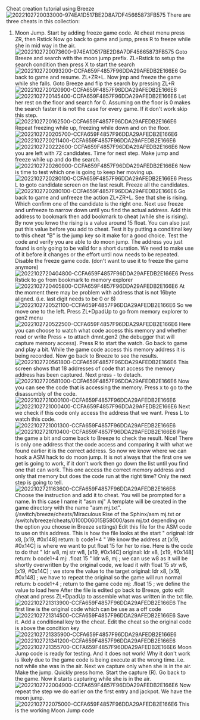 Cheat creation tutorial using Breeze
![2022102720033000-974EA1D517BE2D8A7DF45665873FB575](https://user-images.githubusercontent.com/68505331/198279475-d8be2281-f3de-44e6-bb8e-9ffcb6dd7f51.jpg)
There are three cheats in this collection:

1. Moon Jump.
Start by adding freeze game code. At cheat menu press ZR, then Rstick
Now go back to game and jump, press R to freeze while she in mid way in the air.
![2022102720073600-974EA1D517BE2D8A7DF45665873FB575](https://user-images.githubusercontent.com/68505331/198280233-291c65cd-1502-45fd-a760-c64d52ad8e0b.jpg)
Goto Breeze and search with the moon jump prefix. ZL+Rstick to setup the search condition then press X to start the search
![2022102720093200-CCFA659F4857F96DDA29AFEDB2E166E6](https://user-images.githubusercontent.com/68505331/198280582-956321c3-32de-4b9f-ab30-563015b69bf7.jpg)
Go back to game and resume. ZL+ZR+L. Now jmp and freeze the game while she falls. 
Goto Breeze and flip the search by pressing ZL+R
![2022102720120900-CCFA659F4857F96DDA29AFEDB2E166E6](https://user-images.githubusercontent.com/68505331/198281071-74c44dff-e1ed-4efe-bb3f-d6439bc26eb8.jpg)
![2022102720145400-CCFA659F4857F96DDA29AFEDB2E166E6](https://user-images.githubusercontent.com/68505331/198281659-2f589417-9187-4253-84d0-1bfb1d697749.jpg)
Let her rest on the floor and search for 0. Assuming on the floor is 0 makes the search faster it is not the case for every game. If it don't work skip this step.
![2022102720162500-CCFA659F4857F96DDA29AFEDB2E166E6](https://user-images.githubusercontent.com/68505331/198282442-6c8e54f3-47fa-471b-8395-036576ff77a3.jpg)
Repeat freezing while up, freezing while down and on the floor.
![2022102720205700-CCFA659F4857F96DDA29AFEDB2E166E6](https://user-images.githubusercontent.com/68505331/198282953-b2228a42-3a8b-4e2f-a188-f1653750de98.jpg)
![2022102720211400-CCFA659F4857F96DDA29AFEDB2E166E6](https://user-images.githubusercontent.com/68505331/198282977-d01fd320-cf73-4eab-a829-e7b3c1592656.jpg)
![2022102720222600-CCFA659F4857F96DDA29AFEDB2E166E6](https://user-images.githubusercontent.com/68505331/198283097-04884cf3-081b-44c3-b134-4e2a8ecb6cfb.jpg)
Now you are left with 72 candidates. Time for next step.
Make jump and freeze while up and do the search.
![2022102720260900-CCFA659F4857F96DDA29AFEDB2E166E6](https://user-images.githubusercontent.com/68505331/198283954-3a47bc07-1bcb-4c44-9c1e-ddeb59675754.jpg)
Now is time to test which one is going to keep her moving up.
![2022102720280100-CCFA659F4857F96DDA29AFEDB2E166E6](https://user-images.githubusercontent.com/68505331/198284195-e9984da4-74ee-4e3e-a487-eb9a8e49ad11.jpg)
Press L to goto candidate screen on the last result.
Freeze all the candidates.
![2022102720280100-CCFA659F4857F96DDA29AFEDB2E166E6](https://user-images.githubusercontent.com/68505331/198284337-9aa3bcab-9385-43a8-adc7-37b1b1eb39f1.jpg)
Go back to game and unfreeze the action ZL+ZR+L. See that she is rising. Which confirm one of the candidate is the right one.
Next use freeze and unfreeze to narrow down until you find the actual address.
Add this address to bookmark then add bookmark to cheat (while she is rising). By now you knwo the rising is a value around 15 float. You can also just put this value before you add to cheat.
Test it by putting a conditinal key to this cheat "B" is the jump key so it make for a good choice.
Test the code and verify you are able to do moon jump.
The address you just found is only going to be valid for a short duration. 
We need to make use of it before it changes or the effort until now needs to be repeated. 
Disable the freeze game code. (don't want to use it to freeze the game anymore)
![2022102720404800-CCFA659F4857F96DDA29AFEDB2E166E6](https://user-images.githubusercontent.com/68505331/198287006-76ad17d6-960e-40ca-a706-d176404188aa.jpg)
Press Rstick to go from bookmark to memory explorer
![2022102720405800-CCFA659F4857F96DDA29AFEDB2E166E6](https://user-images.githubusercontent.com/68505331/198287026-d9d3ddd9-8b5a-42ee-b9e3-5f2aadce6922.jpg)
At the moment there may be problem with address that is not 16byte aligned. (i.e. last digit needs to be 0 or 8)
![2022102720521100-CCFA659F4857F96DDA29AFEDB2E166E6](https://user-images.githubusercontent.com/68505331/198289685-32d173d3-fb02-4f34-95c4-7ec684b58732.jpg)
So we move one to the left.
Press ZL+DpadUp to go from memory explorer to gen2 menu
![2022102720522500-CCFA659F4857F96DDA29AFEDB2E166E6](https://user-images.githubusercontent.com/68505331/198290132-5445cd68-0216-4963-8e37-9511876bb287.jpg)
Here you can choose to watch what code access this memory and whether read or write
Press + to attach dmnt.gen2 (the debugger that will capture memory access). Press R to start the watch.
Go back to game and play a bit. While the game code access this memory address it is being recorded.
Now go back to Breeze to see the results.
![2022102720561800-CCFA659F4857F96DDA29AFEDB2E166E6](https://user-images.githubusercontent.com/68505331/198290479-9e63057c-658f-43c8-9d8c-043cc786c0c6.jpg)
This screen shows that 18 addresses of code that access the memory address has been captured. Next press - to detach.
![2022102720581000-CCFA659F4857F96DDA29AFEDB2E166E6](https://user-images.githubusercontent.com/68505331/198290892-3d175d31-39e1-43d7-85d9-d2fc1c56cb91.jpg)
Now you can see the code that is accessing the memory. Press x to go to the disassumbly of the code.
![2022102721000100-CCFA659F4857F96DDA29AFEDB2E166E6](https://user-images.githubusercontent.com/68505331/198291710-840b3329-a848-42d3-9ab8-42ece0133a82.jpg)
![2022102721000400-CCFA659F4857F96DDA29AFEDB2E166E6](https://user-images.githubusercontent.com/68505331/198291744-1ea90ee4-8b91-43cd-9043-435b7fd66f08.jpg)
Next we check if this code only access the address that we want. Press L to watch this code.
![2022102721001300-CCFA659F4857F96DDA29AFEDB2E166E6](https://user-images.githubusercontent.com/68505331/198291968-5beb7078-6442-41db-a6c1-b09f028af15e.jpg)
![2022102721010400-CCFA659F4857F96DDA29AFEDB2E166E6](https://user-images.githubusercontent.com/68505331/198292007-9d1b9dbb-1042-4ec8-b20f-20b580e13627.jpg)
Play the game a bit and come back to Breeze to check the result.
Nice! There is only one address that the code access and comparing it with what we found earlier it is the correct address.
So now we know where we can hook a ASM hack to do moon jump. It is not always that the first one we get is going to work, if it don't work then go down the list until you find one that can work. This one access the correct memory address and only that memory but does the code run at the right time? Only the next step is going to tell.
![2022102721163600-CCFA659F4857F96DDA29AFEDB2E166E6](https://user-images.githubusercontent.com/68505331/198295140-3d65bc8d-e68d-432a-b86c-5232aeb4d13c.jpg)
Choose the instruction and add it to cheat. You will be prompted for a name. In this case I name it "asm mj"
A template will be created in the game directory with the name "asm mj.txt". (/switch/breeze/cheats/Miraculous  Rise of the Sphinx/asm mj.txt or /switch/breeze/cheats/0100D06015B58000/asm mj.txt depending on the option you choose in Breeze settings)
Edit this file for the ASM code to use on this address. 
This is how the file looks at the start
"
original: ldr x8, [x19, #0x148]
return: b code1+4
"
We know the address at [x19, #0x14C] is where we want to put float 15 for her to rise.
Here is the code to do that
"
ldr w8, mj
str w8, [x19, #0x14C]
original: ldr x8, [x19, #0x148]
return: b code1+4
mj: .float 15
"
ldr w8, mj ; we can use w8 as it will be shortly overwritten by the original code, we load it with float 15
str w8, [x19, #0x14C] ; we store the value to the target
original: ldr x8, [x19, #0x148] ; we have to repeat the original so the game will run normal
return: b code1+4 ; return to the game code
mj: .float 15 ; we define the value to load here
After the file is edited go back to Breeze, goto edit cheat and press ZL+DpadUp to assemble what was written in the txt file.
![2022102721313900-CCFA659F4857F96DDA29AFEDB2E166E6](https://user-images.githubusercontent.com/68505331/198298460-d2579b0f-0f2e-45ed-817e-27a17f2599ba.jpg)
The first line is the original code which can be use as a off code
![2022102721314500-CCFA659F4857F96DDA29AFEDB2E166E6](https://user-images.githubusercontent.com/68505331/198298483-69b08b89-7c1a-40d3-8231-077241ccbd08.jpg)
Save it. 
Add a conditional key to the cheat. 
Edit the cheat so the original code is above the condition key
![2022102721335900-CCFA659F4857F96DDA29AFEDB2E166E6](https://user-images.githubusercontent.com/68505331/198299089-b8246eab-b602-4086-b6c7-18a4bb03e5c7.jpg)
![2022102721341200-CCFA659F4857F96DDA29AFEDB2E166E6](https://user-images.githubusercontent.com/68505331/198299239-d48d0be0-c480-4726-b851-0942d980838f.jpg)
![2022102721355700-CCFA659F4857F96DDA29AFEDB2E166E6](https://user-images.githubusercontent.com/68505331/198299398-391c3989-d535-4269-858c-50f166308a70.jpg)
Moon Jump code is ready for testing.
And it does not work! 
Why it don't work is likely due to the game code is being execute at the wrong time. i.e. not while she was in the air. 
Next we capture only when she is in the air. Make the jump. Quickly press home. Start the capture (R). Go back to the game. Now it starts capturing while she is in the air.
![2022102722004900-CCFA659F4857F96DDA29AFEDB2E166E6](https://user-images.githubusercontent.com/68505331/198306243-468c4e47-6100-4eaf-8d67-5d3ba2615cec.jpg)
Now repeat the step we do earlier on the first entry and jackpot. We have the moon jump.
![2022102722075000-CCFA659F4857F96DDA29AFEDB2E166E6](https://user-images.githubusercontent.com/68505331/198308000-862dc914-e3ce-485c-b757-20ff2b27c33c.jpg)
This is the working Moon Jump code










